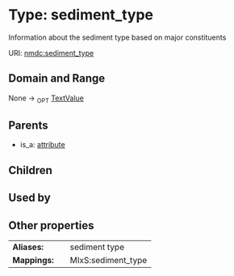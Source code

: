 
# Type: sediment_type


Information about the sediment type based on major constituents

URI: [nmdc:sediment_type](https://microbiomedata/meta/sediment_type)


## Domain and Range

None ->  <sub>OPT</sub> [TextValue](TextValue.md)

## Parents

 *  is_a: [attribute](attribute.md)

## Children


## Used by


## Other properties

|  |  |  |
| --- | --- | --- |
| **Aliases:** | | sediment type |
| **Mappings:** | | MIxS:sediment_type |

